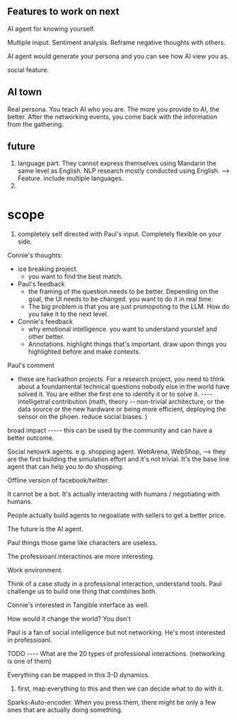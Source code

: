 ## Features to work on next

AI agent for knowing yourself.

Multiple iniput.
Sentiment analysis.
Reframe negative thoughts with others.

AI agent would generate your persona and you can see how AI view you as.

social feature.

## AI town

Real persona. You teach AI who you are. The more you provide to AI, the better. After the networking events, you come back with the information from the gathering.

## future

1. language part. They cannot express themselves using Mandarin the same level as English. NLP research mostly conducted using English. --> Feature. include multiple languages.
2.

# scope

1. completely self directed with Paul's input. Completely flexible on your side.

Connie's thoughts:

- ice breaking project.
  - you want to find the best match.
- Paul's feedback
  - the framing of the question needs to be better. Depending on the goal, the UI needs to be changed. you want to do it in real time.
  - The big problem is that you are just promopoting to the LLM. How do you take it to the next level.
- Connie's feedback
  - why emotional intelligence. you want to understand yourslef and other better.
  - Annotations. highlight things that's important. draw upon things you highlighted before and make contexts.

Paul's comment

- these are hackathon projects. For a research project, you need to think about a foundamental technical questions nobody else in the world have solved it. You are either the first one to identify it or to solve it. ---- intelligetral contribution (math, theory -- non-trivial architecture, or the data source or the new hardware or being more efficient, deploying the sensor on the phoen. reduce social biases. )

broad impact ----- this can be used by the community and can have a better outcome.

Social netowrk agents.
e.g. shopping agent. WebArena, WebShop, --> they are the first building the simulation effort and it's not trivial. It's the base line agent that can help you to do shopping.

Offline version of facebook/twitter.

It cannot be a bot. It's actually interacting with humans / negotiating with humans.

People actually build agents to negoatiate with sellers to get a better price.

The future is the AI agent.

Paul things those game like characters are useless.

The professioanl interactinos are more interesting.

Work environment.

Think of a case study in a professional interaction, understand tools.
Paul challenge us to build one thing that combines both.

Connie's interested in Tangible interface as well.

How would it change the world?
You don't

Paul is a fan of social intelligence but not networking. He's most interested in professioanl.

TODO ---- What are the 20 types of professional interactions. (networking is one of them)

Everything can be mapped in this 3-D dynamics.

1. first, map everything to this and then we can decide what to do with it.

Sparks-Auto-encoder.
When you press them, there might be only a few ones that are actually doing something.
